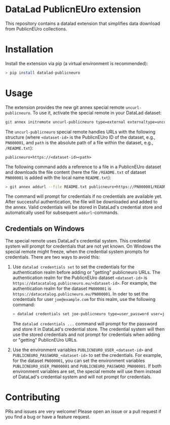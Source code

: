# DataLad PublicnEUro extension

This repository contains a datalad extension that simplifies data download
from PublicnEUro collections.


# Installation

Install the extension via pip (a virtual environment is recommended):

```bash
> pip install datalad-publicneuro
```

# Usage
The extension provides the new git annex special remote `uncurl-publicneuro`. To use it, activate the special remote in your DataLad dataset:

```bash
git annex initremote uncurl-publicneuro type=external externaltype=uncurl-publicneuro encryption=none
```

The `uncurl-publicneuro` special remote handles URLs with the following structure (where `<dataset-id>` is the PublicnEUro ID of the dataset, e.g., `PN000001`, and `path` is the absolute path of a file within the dataset, e.g., `/README.txt`):

```
publicneuro+https://<dataset-id><path>
```

The following command adds a reference to a file in a PublicnEUro dataset and downloads the file content (here the file `/README.txt` of dataset `PN000001` is added with the local name `README.txt`):

```bash
> git annex addurl --file README.txt publicneuro+https://PN000001/README.txt
```

The command will prompt for credentials if no credentials are available yet.
After successful authentication, the file will be downloaded and added to the annex.
Valid credentials will be stored in DataLad's credential store and automatically used for subsequent `addurl`-commands.

## Credentials on Windows

The special remote uses DataLad's credential system.
This credential system will prompt for credentials that are not yet known.
On Windows the special remote might freeze, when the credential system prompts for credentials.
There are two ways to avoid this:

1. Use `datalad credentials set` to set the credentials for the authentication realm before adding or "getting" publicneuro URLs.
   The authentication realm for the PublicnEUro dataset `<dataset-id>` is `https://datacatalog.publicneuro.eu/<dataset-id>`.
   For example, the authentication realm for the dataset `PN000001` is `https://datacatalog.publicneuro.eu/PN000001`. 
   In oder to set the credentials for user `joe@example.com` for this realm, use the following command:
   ```bash
   > datalad credentials set joe-publicneuro type=user_password user=joe@example.com realm="https://datacatalog.publicneuro.eu/PN000001"
   ```
   The `datalad credentials ...` command will prompt for the password and store it in DataLad's credential store.
   The credential system will then use the stored credentials and not prompt for credentials when adding or "getting" PublicnEUro URLs.

2. Use the environment variables `PUBLICNEURO_USER_<dataset-id>` and `PUBLICNEURO_PASSWORD_<dataset-id>` to set the credentials.
   For example, for the dataset `PN000001`, you can set the environment variables `PUBLICNEURO_USER_PN000001` and `PUBLICNEURO_PASSWORD_PN000001`.
   If both environment variables are set, the special remote will use them instead of DataLad's credential system and will not prompt for credentials.


# Contributing

PRs and issues are very welcome! Please open an issue or a pull request if you find a bug or have a feature request.
